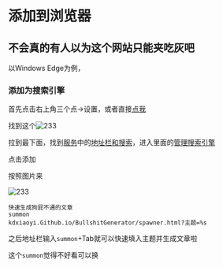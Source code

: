 # 添加到浏览器
## 不会真的有人以为这个网站只能夹吃灰吧
以Windows Edge为例，
### 添加为搜索引擎
首先点击右上角三个点->设置，或者直接[点我](chrome://settings)

找到这个![233](https://s1.ax1x.com/2022/08/21/vyAIyT.png)

拉到最下面，找到[服务](chrome://settings/privacy#:~:text=%E5%A2%9E%E5%BC%BA%E5%AE%89%E5%85%A8%E6%80%A7-,%E6%9C%8D%E5%8A%A1,-Microsoft%20Edge%20%E5%8F%AF%E8%83%BD)中的[地址栏和搜索](chrome://settings/search)，进入里面的[管理搜索引擎](chrome://settings/searchEngines)

点击添加

按照图片来

![233](https://s1.ax1x.com/2022/08/21/vyAbTJ.png)

```
快速生成狗屁不通的文章
summon
kdxiaoyi.Github.io/BullshitGenerator/spawner.html?主题=%s
```

之后地址栏输入`summon`+Tab就可以快速填入主题并生成文章啦

这个`summon`觉得不好看可以换